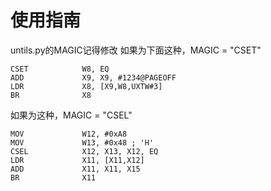 使用指南
========

untils.py的MAGIC记得修改
如果为下面这种，MAGIC = "CSET"
```
CSET            W8, EQ
ADD             X9, X9, #1234@PAGEOFF
LDR             X8, [X9,W8,UXTW#3]
BR              X8
```
如果为这种，MAGIC = "CSEL"
```
MOV             W12, #0xA8
MOV             W13, #0x48 ; 'H'
CSEL            X12, X13, X12, EQ
LDR             X11, [X11,X12]
ADD             X11, X11, X15
BR              X11
```
